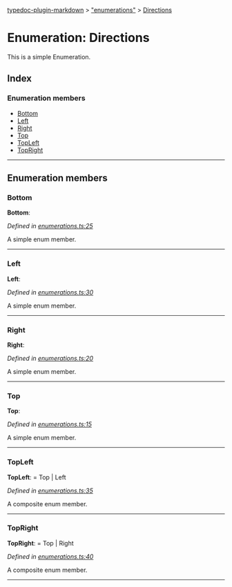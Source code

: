 [typedoc-plugin-markdown](../README.md) > ["enumerations"](../modules/_enumerations_.md) > [Directions](../enums/_enumerations_.directions.md)

# Enumeration: Directions

This is a simple Enumeration.

## Index

### Enumeration members

* [Bottom](_enumerations_.directions.md#bottom)
* [Left](_enumerations_.directions.md#left)
* [Right](_enumerations_.directions.md#right)
* [Top](_enumerations_.directions.md#top)
* [TopLeft](_enumerations_.directions.md#topleft)
* [TopRight](_enumerations_.directions.md#topright)

---

## Enumeration members

<a id="bottom"></a>

###  Bottom

**Bottom**: 

*Defined in [enumerations.ts:25](https://github.com/OutSystems/typedoc-plugin-markdown/blob/master/test/src/enumerations.ts#L25)*

A simple enum member.

___
<a id="left"></a>

###  Left

**Left**: 

*Defined in [enumerations.ts:30](https://github.com/OutSystems/typedoc-plugin-markdown/blob/master/test/src/enumerations.ts#L30)*

A simple enum member.

___
<a id="right"></a>

###  Right

**Right**: 

*Defined in [enumerations.ts:20](https://github.com/OutSystems/typedoc-plugin-markdown/blob/master/test/src/enumerations.ts#L20)*

A simple enum member.

___
<a id="top"></a>

###  Top

**Top**: 

*Defined in [enumerations.ts:15](https://github.com/OutSystems/typedoc-plugin-markdown/blob/master/test/src/enumerations.ts#L15)*

A simple enum member.

___
<a id="topleft"></a>

###  TopLeft

**TopLeft**:  =  Top | Left

*Defined in [enumerations.ts:35](https://github.com/OutSystems/typedoc-plugin-markdown/blob/master/test/src/enumerations.ts#L35)*

A composite enum member.

___
<a id="topright"></a>

###  TopRight

**TopRight**:  =  Top | Right

*Defined in [enumerations.ts:40](https://github.com/OutSystems/typedoc-plugin-markdown/blob/master/test/src/enumerations.ts#L40)*

A composite enum member.

___

